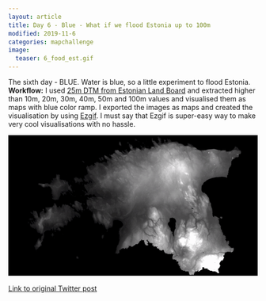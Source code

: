 ```yaml
---
layout: article
title: Day 6 - Blue - What if we flood Estonia up to 100m
modified: 2019-11-6
categories: mapchallenge
image:
  teaser: 6_food_est.gif
---
```

The sixth day - BLUE. Water is blue, so a little experiment to flood Estonia. 
**Workflow:** I used [25m DTM from Estonian Land Board](https://geoportaal.maaamet.ee/est/Ruumiandmed/Korgusandmed/Laadi-korgusandmed-alla-p614.html) and extracted higher than 10m, 20m, 30m, 40m, 50m and 100m values and visualised them as maps with blue color ramp. I exported the images as maps and created the visualisation by using [Ezgif](https://ezgif.com/maker). I must say that Ezgif is super-easy way to make very cool visualisations with no hassle.

![image of day 6 post](../../images/6_food_est.gif)

[Link to original Twitter post](https://twitter.com/evelynuuemaa/status/1191984040137629696)
